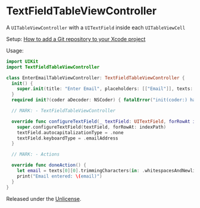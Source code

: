 # TextFieldTableViewController

A `UITableViewController` with a `UITextField` inside each `UITableViewCell`

Setup: [How to add a Git repository to your Xcode project][1]

Usage:

```swift
import UIKit
import TextFieldTableViewController

class EnterEmailTableViewController: TextFieldTableViewController {
  init() {
    super.init(title: "Enter Email", placeholders: [["Email"]], texts: [[""]])
  }
  required init?(coder aDecoder: NSCoder) { fatalError("init(coder:) has not been implemented") } // NSCoding

  // MARK: - TextFieldTableViewController

  override func configureTextField(_ textField: UITextField, forRowAt indexPath: IndexPath) {
    super.configureTextField(textField, forRowAt: indexPath)
    textField.autocapitalizationType = .none
    textField.keyboardType = .emailAddress
  }

  // MARK: - Actions

  override func doneAction() {
    let email = texts[0][0].trimmingCharacters(in: .whitespacesAndNewlines)
    print("Email entered: \(email)")
  }
}
```

Released under the [Unlicense][2].


  [1]: https://github.com/acani/Libraries
  [2]: http://unlicense.org
